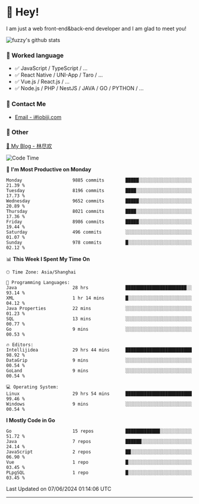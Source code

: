 # 👋 Hey!

I am just a web front-end&back-end developer and I am glad to meet you!

![fuzzy's github stats](https://github-readme-stats.vercel.app/api?username=JaydenForYou&&show_icons=true&&title_color=1abc9c&&icon_color=1abc9c)


### 📝 Worked language

- ✅ JavaScript / TypeScript / ...
- ✅ React Native / UNI-App / Taro / ...
- ✅ Vue.js / React.js / ...
- ✅ Node.js / PHP / NestJS / JAVA / GO / PYTHON / ...

### 📮 Contact Me

- [Email - i#iobiji.com](mailto:i@iobiji.com)


### 🤪 Other

[📌 My Blog - 林尽欢](https://iobiji.com)

<!--START_SECTION:waka-->
![Code Time](http://img.shields.io/badge/Code%20Time-672%20hrs%2016%20mins-blue)

📅 **I'm Most Productive on Monday** 

```text
Monday                   9885 commits        █████░░░░░░░░░░░░░░░░░░░░   21.39 % 
Tuesday                  8196 commits        ████░░░░░░░░░░░░░░░░░░░░░   17.73 % 
Wednesday                9652 commits        █████░░░░░░░░░░░░░░░░░░░░   20.89 % 
Thursday                 8021 commits        ████░░░░░░░░░░░░░░░░░░░░░   17.36 % 
Friday                   8986 commits        █████░░░░░░░░░░░░░░░░░░░░   19.44 % 
Saturday                 496 commits         ░░░░░░░░░░░░░░░░░░░░░░░░░   01.07 % 
Sunday                   978 commits         █░░░░░░░░░░░░░░░░░░░░░░░░   02.12 % 
```


📊 **This Week I Spent My Time On** 

```text
🕑︎ Time Zone: Asia/Shanghai

💬 Programming Languages: 
Java                     28 hrs              ███████████████████████░░   93.14 % 
XML                      1 hr 14 mins        █░░░░░░░░░░░░░░░░░░░░░░░░   04.12 % 
Java Properties          22 mins             ░░░░░░░░░░░░░░░░░░░░░░░░░   01.23 % 
SQL                      13 mins             ░░░░░░░░░░░░░░░░░░░░░░░░░   00.77 % 
Go                       9 mins              ░░░░░░░░░░░░░░░░░░░░░░░░░   00.53 % 

🔥 Editors: 
Intellijidea             29 hrs 44 mins      █████████████████████████   98.92 % 
DataGrip                 9 mins              ░░░░░░░░░░░░░░░░░░░░░░░░░   00.54 % 
GoLand                   9 mins              ░░░░░░░░░░░░░░░░░░░░░░░░░   00.54 % 

💻 Operating System: 
Linux                    29 hrs 54 mins      █████████████████████████   99.46 % 
Windows                  9 mins              ░░░░░░░░░░░░░░░░░░░░░░░░░   00.54 % 
```

**I Mostly Code in Go** 

```text
Go                       15 repos            █████████████░░░░░░░░░░░░   51.72 % 
Java                     7 repos             ██████░░░░░░░░░░░░░░░░░░░   24.14 % 
JavaScript               2 repos             ██░░░░░░░░░░░░░░░░░░░░░░░   06.90 % 
Vue                      1 repo              █░░░░░░░░░░░░░░░░░░░░░░░░   03.45 % 
PLpgSQL                  1 repo              █░░░░░░░░░░░░░░░░░░░░░░░░   03.45 % 
```




 Last Updated on 07/06/2024 01:14:06 UTC
<!--END_SECTION:waka-->
---
